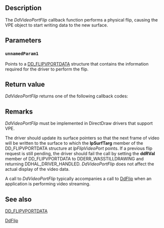 ## Description

The *DdVideoPortFlip* callback function performs a physical flip, causing the VPE object to start writing data to the new surface.

## Parameters

### `unnamedParam1`

Points to a [DD_FLIPVPORTDATA](https://learn.microsoft.com/windows/desktop/api/ddrawint/ns-ddrawint-dd_flipvportdata) structure that contains the information required for the driver to perform the flip.

## Return value

*DdVideoPortFlip* returns one of the following callback codes:

## Remarks

*DdVideoPortFlip* must be implemented in DirectDraw drivers that support VPE.

The driver should update its surface pointers so that the next frame of video will be written to the surface to which the **lpSurfTarg** member of the DD_FLIPVPORTDATA structure at *lpFlipVideoPort* points. If a previous flip request is still pending, the driver should fail the call by setting the **ddRVal** member of DD_FLIPVPORTDATA to DDERR_WASSTILLDRAWING and returning DDHAL_DRIVER_HANDLED. *DdVideoPortFlip* does not affect the actual display of the video data.

A call to *DdVideoPortFlip* typically accompanies a call to [DdFlip](https://learn.microsoft.com/windows/desktop/api/ddrawint/nc-ddrawint-pdd_surfcb_flip) when an application is performing video streaming.

## See also

[DD_FLIPVPORTDATA](https://learn.microsoft.com/windows/desktop/api/ddrawint/ns-ddrawint-dd_flipvportdata)

[DdFlip](https://learn.microsoft.com/windows/desktop/api/ddrawint/nc-ddrawint-pdd_surfcb_flip)